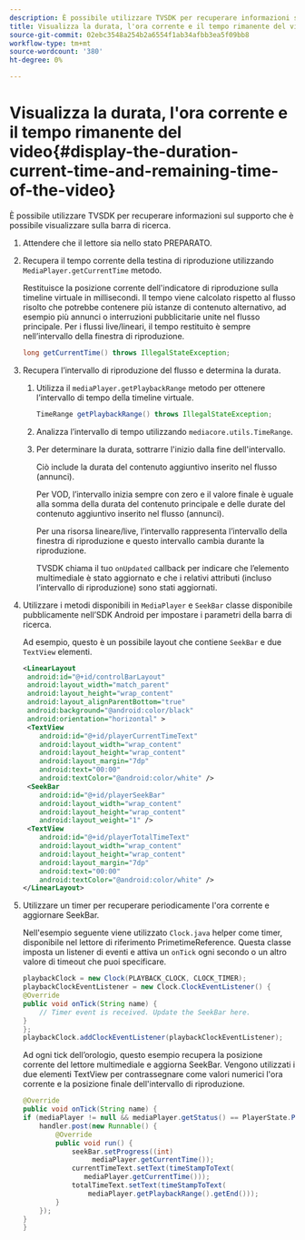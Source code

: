 ```yaml
---
description: È possibile utilizzare TVSDK per recuperare informazioni sul supporto che è possibile visualizzare sulla barra di ricerca.
title: Visualizza la durata, l'ora corrente e il tempo rimanente del video
source-git-commit: 02ebc3548a254b2a6554f1ab34afbb3ea5f09bb8
workflow-type: tm+mt
source-wordcount: '380'
ht-degree: 0%

---
```


# Visualizza la durata, l&#39;ora corrente e il tempo rimanente del video{#display-the-duration-current-time-and-remaining-time-of-the-video}

È possibile utilizzare TVSDK per recuperare informazioni sul supporto che è possibile visualizzare sulla barra di ricerca.

1. Attendere che il lettore sia nello stato PREPARATO.
1. Recupera il tempo corrente della testina di riproduzione utilizzando `MediaPlayer.getCurrentTime` metodo.

   Restituisce la posizione corrente dell&#39;indicatore di riproduzione sulla timeline virtuale in millisecondi. Il tempo viene calcolato rispetto al flusso risolto che potrebbe contenere più istanze di contenuto alternativo, ad esempio più annunci o interruzioni pubblicitarie unite nel flusso principale. Per i flussi live/lineari, il tempo restituito è sempre nell’intervallo della finestra di riproduzione.

   ```java
   long getCurrentTime() throws IllegalStateException;
   ```

1. Recupera l’intervallo di riproduzione del flusso e determina la durata.
   1. Utilizza il `mediaPlayer.getPlaybackRange` metodo per ottenere l’intervallo di tempo della timeline virtuale.

      ```java
      TimeRange getPlaybackRange() throws IllegalStateException;
      ```

   1. Analizza l’intervallo di tempo utilizzando `mediacore.utils.TimeRange`.
   1. Per determinare la durata, sottrarre l&#39;inizio dalla fine dell&#39;intervallo.

      Ciò include la durata del contenuto aggiuntivo inserito nel flusso (annunci).

      Per VOD, l’intervallo inizia sempre con zero e il valore finale è uguale alla somma della durata del contenuto principale e delle durate del contenuto aggiuntivo inserito nel flusso (annunci).

      Per una risorsa lineare/live, l’intervallo rappresenta l’intervallo della finestra di riproduzione e questo intervallo cambia durante la riproduzione.

      TVSDK chiama il tuo `onUpdated` callback per indicare che l’elemento multimediale è stato aggiornato e che i relativi attributi (incluso l’intervallo di riproduzione) sono stati aggiornati.

1. Utilizzare i metodi disponibili in `MediaPlayer` e `SeekBar` classe disponibile pubblicamente nell’SDK Android per impostare i parametri della barra di ricerca.

   Ad esempio, questo è un possibile layout che contiene `SeekBar` e due `TextView` elementi.

   ```xml
   <LinearLayout 
    android:id="@+id/controlBarLayout" 
    android:layout_width="match_parent" 
    android:layout_height="wrap_content" 
    android:layout_alignParentBottom="true" 
    android:background="@android:color/black" 
    android:orientation="horizontal" > 
    <TextView 
       android:id="@+id/playerCurrentTimeText" 
       android:layout_width="wrap_content" 
       android:layout_height="wrap_content" 
       android:layout_margin="7dp" 
       android:text="00:00" 
       android:textColor="@android:color/white" /> 
    <SeekBar 
       android:id="@+id/playerSeekBar" 
       android:layout_width="wrap_content" 
       android:layout_height="wrap_content" 
       android:layout_weight="1" /> 
    <TextView 
       android:id="@+id/playerTotalTimeText" 
       android:layout_width="wrap_content" 
       android:layout_height="wrap_content" 
       android:layout_margin="7dp" 
       android:text="00:00" 
       android:textColor="@android:color/white" /> 
   </LinearLayout>
   ```

1. Utilizzare un timer per recuperare periodicamente l&#39;ora corrente e aggiornare SeekBar.

   Nell&#39;esempio seguente viene utilizzato `Clock.java` helper come timer, disponibile nel lettore di riferimento PrimetimeReference. Questa classe imposta un listener di eventi e attiva un `onTick` ogni secondo o un altro valore di timeout che puoi specificare.

   ```java
   playbackClock = new Clock(PLAYBACK_CLOCK, CLOCK_TIMER); 
   playbackClockEventListener = new Clock.ClockEventListener() { 
   @Override 
   public void onTick(String name) { 
       // Timer event is received. Update the SeekBar here. 
   } 
   }; 
   playbackClock.addClockEventListener(playbackClockEventListener);
   ```

   Ad ogni tick dell’orologio, questo esempio recupera la posizione corrente del lettore multimediale e aggiorna SeekBar. Vengono utilizzati i due elementi TextView per contrassegnare come valori numerici l&#39;ora corrente e la posizione finale dell&#39;intervallo di riproduzione.

   ```java
   @Override 
   public void onTick(String name) { 
   if (mediaPlayer != null && mediaPlayer.getStatus() == PlayerState.PLAYING) { 
       handler.post(new Runnable() { 
           @Override 
           public void run() { 
               seekBar.setProgress((int)  
                    mediaPlayer.getCurrentTime()); 
               currentTimeText.setText(timeStampToText( 
                  mediaPlayer.getCurrentTime())); 
               totalTimeText.setText(timeStampToText( 
                   mediaPlayer.getPlaybackRange().getEnd())); 
           } 
       }); 
   } 
   }
   ```
